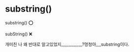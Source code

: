# substring()



substring() ⭕

subString() ❌



개미친 나 왜 반대로 알고있었지,,,,,,,,,,,,,,,,,?멍청아,,,,substring이다.